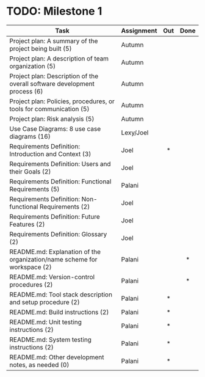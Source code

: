 # TODO: Milestone 1

| Task                                                                      | Assignment| Out | Done |
|---------------------------------------------------------------------------|-----------|:---:|:----:|
| Project plan: A summary of the project being built (5)                    | Autumn    |     |      |
| Project plan: A description of team organization (5)                      | Autumn    |     |      |
| Project plan: Description of the overall software development process (6) | Autumn    |     |      |
| Project plan: Policies, procedures, or tools for communication (5)        | Autumn    |     |      |
| Project plan: Risk analysis (5)                                           | Autumn    |     |      |
| Use Case Diagrams: 8 use case diagrams (16)                               | Lexy/Joel |     |      |
| Requirements Definition: Introduction and Context (3)                     | Joel      |  *  |      |
| Requirements Definition: Users and their Goals (2)                        | Joel      |     |      |
| Requirements Definition: Functional Requirements (5)                      | Palani    |     |      |
| Requirements Definition: Non-functional Requirements (2)                  | Joel      |     |      |
| Requirements Definition: Future Features (2)                              | Joel      |     |      |
| Requirements Definition: Glossary (2)                                     | Joel      |     |      |
| README.md: Explanation of the organization/name scheme for workspace (2)  | Palani    |     | *    |
| README.md: Version-control procedures (2)                                 | Palani    |     | *    |
| README.md: Tool stack description and setup procedure (2)                 | Palani    | *   |      |
| README.md: Build instructions (2)                                         | Palani    | *   |      |
| README.md: Unit testing instructions (2)                                  | Palani    | *   |      |
| README.md: System testing instructions (2)                                | Palani    | *   |      |
| README.md: Other development notes, as needed (0)                         | Palani    | *   |      |